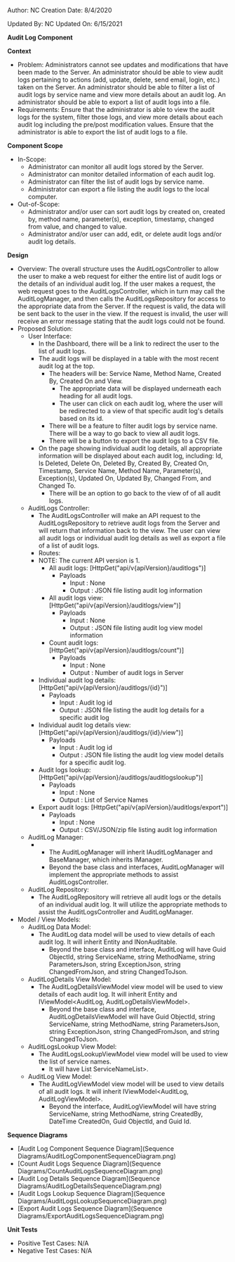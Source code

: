Author: NC
Creation Date: 8/4/2020

Updated By: NC
Updated On: 6/15/2021

**Audit Log Component**

**Context**

- Problem: Administrators cannot see updates and modifications that have been made to the Server.  An administrator should be able to view audit logs pertaining to actions (add, update, delete, send email, login, etc.) taken on the Server. An administrator should be able to filter a list of audit logs by service name and view more details about an audit log.  An administrator should be able to export a list of audit logs into a file.
- Requirements: Ensure that the administrator is able to view the audit logs for the system, filter those logs, and view more details about each audit log including the pre/post modification values.  Ensure that the administrator is able to export the list of audit logs to a file.

**Component Scope**

- In-Scope:
  - Administrator can monitor all audit logs stored by the Server.
  - Administrator can monitor detailed information of each audit log.
  - Administrator can filter the list of audit logs by service name.
  - Administrator can export a file listing the audit logs to the local computer.
- Out-of-Scope:
  - Administrator and/or user can sort audit logs by created on, created by, method name, parameter(s), exception, timestamp, changed from value, and changed to value.
  - Administrator and/or user can add, edit, or delete audit logs and/or audit log details.

**Design**

- Overview: The overall structure uses the AuditLogsController to allow the user to make a web request for either the entire list of audit logs or the details of an individual audit log.  If the user makes a request, the web request goes to the AuditLogsController, which in turn may call the AuditLogManager, and then calls the AuditLogsRepository for access to the appropriate data from the Server.  If the request is valid, the data will be sent back to the user in the view.  If the request is invalid, the user will receive an error message stating that the audit logs could not be found.
- Proposed Solution:
  - User Interface:
    - In the Dashboard, there will be a link to redirect the user to the list of audit logs.
    - The audit logs will be displayed in a table with the most recent audit log at the top.
      - The headers will be: Service Name, Method Name, Created By, Created On and View.
        - The appropriate data will be displayed underneath each heading for all audit logs.
        - The user can click on each audit log, where the user will be redirected to a view of that specific audit log's details based on its id.
      - There will be a feature to filter audit logs by service name.  There will be a way to go back to view all audit logs.
      - There will be a button to export the audit logs to a CSV file.
    - On the page showing individual audit log details, all appropriate information will be displayed about each audit log, including: Id, Is Deleted, Delete On, Deleted By, Created By, Created On, Timestamp, Service Name, Method Name, Parameter(s), Exception(s), Updated On, Updated By, Changed From, and Changed To.
      - There will be an option to go back to the view of of all audit logs.
  - AuditLogs Controller:
    - The AuditLogsController will make an API request to the AuditLogsRepository to retrieve audit logs from the Server and will return that information back to the view.  The user can view all audit logs or individual audit log details as well as export a file of a list of audit logs.
    - Routes:
    - NOTE: The current API version is 1.
      - All audit logs: [HttpGet("api/v{apiVersion}/auditlogs")]
        - Payloads
          - Input : None
          - Output : JSON file listing audit log information
      - All audit logs view: [HttpGet("api/v{apiVersion}/auditlogs/view")]
        - Payloads
          - Input : None
          - Output : JSON file listing audit log view model information
      - Count audit logs: [HttpGet("api/v{apiVersion}/auditlogs/count")]
        - Payloads
          - Input : None
          - Output : Number of audit logs in Server
     - Individual audit log details: [HttpGet("api/v{apiVersion}/auditlogs/{id}")]
       - Payloads
         - Input : Audit log id
         - Output : JSON file listing the audit log details for a specific audit log
    - Individual audit log details view: [HttpGet("api/v{apiVersion}/auditlogs/{id}/view")]
      - Payloads
        - Input : Audit log id
        - Output : JSON file listing the audit log view model details for a specific audit log.
     - Audit logs lookup: [HttpGet("api/v{apiVersion}/auditlogs/auditlogslookup")]
       - Payloads
         - Input : None
         - Output : List of Service Names
     - Export audit logs: [HttpGet("api/v{apiVersion}/auditlogs/export")]
       - Payloads
         - Input : None
         - Output : CSV/JSON/zip file listing audit log information
  - AuditLog Manager:
    - - The AuditLogManager will inherit IAuditLogManager and BaseManager, which inherits IManager.
      - Beyond the base class and interfaces, AuditLogManager will implement the appropriate methods to assist AuditLogsController.
  - AuditLog Repository:
    - The AuditLogRepository will retrieve all audit logs or the details of an individual audit log.  It will utilize the appropriate methods to assist the AuditLogsController and AuditLogManager.
- Model / View Models:
  - AuditLog Data Model:
    - The AuditLog data model will be used to view details of each audit log.  It will inherit Entity and INonAuditable.
      - Beyond the base class and interface, AuditLog will have Guid ObjectId, string ServiceName, string MethodName, string ParametersJson, string ExceptionJson, string ChangedFromJson, and string ChangedToJson.
  - AuditLogDetails View Model:
    - The AuditLogDetailsViewModel view model will be used to view details of each audit log.  It will inherit Entity and IViewModel<AuditLog, AuditLogDetailsViewModel>.
      - Beyond the base class and interface, AuditLogDetailsViewModel will have Guid ObjectId, string ServiceName, string MethodName, string ParametersJson, string ExceptionJson, string ChangedFromJson, and string ChangedToJson.
  - AuditLogsLookup View Model:
    - The AuditLogsLookupViewModel view model will be used to view the list of service names.
      - It will have List<string> ServiceNameList>.
  - AuditLog View Model:
    - The AuditLogViewModel view model will be used to view details of all audit logs.  It will inherit IViewModel<AuditLog, AuditLogViewModel>.
      - Beyond the interface, AuditLogViewModel will have string ServiceName, string MethodName, string CreatedBy, DateTime CreatedOn, Guid ObjectId, and Guid Id.

**Sequence Diagrams**
- [Audit Log Component Sequence Diagram](Sequence Diagrams/AuditLogComponentSequenceDiagram.png)
- [Count Audit Logs Sequence Diagram](Sequence Diagrams/CountAuditLogsSequenceDiagram.png)
- [Audit Log Details Sequence Diagram](Sequence Diagrams/AuditLogDetailsSequenceDiagram.png)
- [Audit Logs Lookup Sequence Diagram](Sequence Diagrams/AuditLogsLookupSequenceDiagram.png)
- [Export Audit Logs Sequence Diagram](Sequence Diagrams/ExportAuditLogsSequenceDiagram.png)

**Unit Tests**

- Positive Test Cases: N/A
- Negative Test Cases: N/A